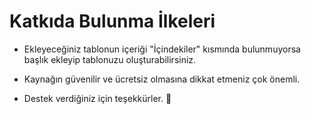 # Katkıda Bulunma İlkeleri

- Ekleyeceğiniz tablonun içeriği "İçindekiler" kısmında bulunmuyorsa başlık ekleyip tablonuzu oluşturabilirsiniz.

- Kaynağın güvenilir ve ücretsiz olmasına dikkat etmeniz çok önemli.

- Destek verdiğiniz için teşekkürler. 🫶
